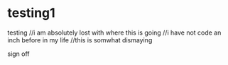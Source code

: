 # testing1

testing
//i am absolutely lost with where this is going
//i have not code an inch before in my life
//this is somwhat dismaying

sign off
